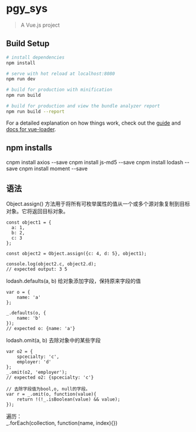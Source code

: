 # pgy_sys

> A Vue.js project

## Build Setup

``` bash
# install dependencies
npm install

# serve with hot reload at localhost:8080
npm run dev

# build for production with minification
npm run build

# build for production and view the bundle analyzer report
npm run build --report
```

For a detailed explanation on how things work, check out the [guide](http://vuejs-templates.github.io/webpack/) and [docs for vue-loader](http://vuejs.github.io/vue-loader).

## npm installs

cnpm install axios --save
cnpm install js-md5 --save
cnpm install lodash --save
cnpm install moment --save



## 语法

Object.assign() 方法用于将所有可枚举属性的值从一个或多个源对象复制到目标对象。它将返回目标对象。

    const object1 = {
      a: 1,
      b: 2,
      c: 3
    };

    const object2 = Object.assign({c: 4, d: 5}, object1);

    console.log(object2.c, object2.d);
    // expected output: 3 5

lodash.defaults(a, b)
给对象添加字段，保持原来字段的值

    var o = {
        name: 'a'
    };

    _.defaults(o, {
        name: 'b'
    });
    // expected o: {name: 'a'}

lodash.omit(a, b)
去除对象中的某些字段

    var o2 = {
        spcecialty: 'c',
        employer: 'd'
    };
    _.omit(o2, 'employer');
    // expected o2: {spcecialty: 'c'}

    // 去除字段值为bool,o, null的字段。
    var r = _.omit(o, function(value){
        return !(!_.isBoolean(value) && value);
    });

遍历：  
_.forEach(collection, function(name, index){})